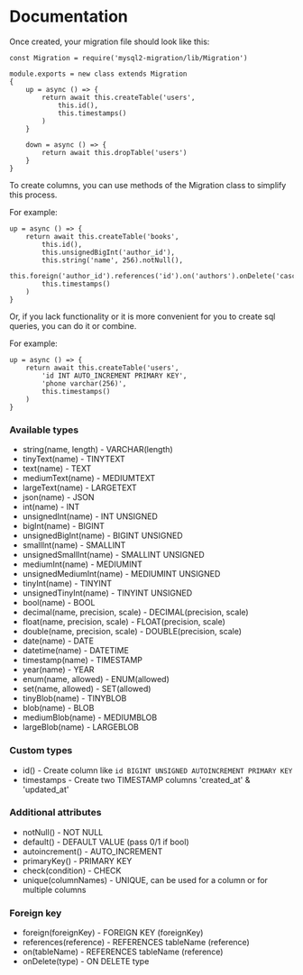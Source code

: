 # Documentation

Once created, your migration file should look like this:
```
const Migration = require('mysql2-migration/lib/Migration')

module.exports = new class extends Migration
{
    up = async () => {
        return await this.createTable('users',
            this.id(),
            this.timestamps()
        )
    }
    
    down = async () => {
        return await this.dropTable('users')
    }
}
```
To create columns, you can use methods of the Migration class to simplify this process.

For example:
```
up = async () => {
    return await this.createTable('books',
        this.id(),
        this.unsignedBigInt('author_id'),
        this.string('name', 256).notNull(),
        this.foreign('author_id').references('id').on('authors').onDelete('cascade'),
        this.timestamps()
    )
}
```
Or, if you lack functionality or it is more convenient for you to create sql queries, you can do it or combine.

For example:
```
up = async () => {
    return await this.createTable('users',
        'id INT AUTO_INCREMENT PRIMARY KEY',
        'phone varchar(256)',
        this.timestamps()
    )
}
```

### Available types

- string(name, length) - VARCHAR(length)
- tinyText(name) - TINYTEXT
- text(name) - TEXT
- mediumText(name) - MEDIUMTEXT
- largeText(name) - LARGETEXT
- json(name) - JSON
- int(name) - INT
- unsignedInt(name) - INT UNSIGNED
- bigInt(name) - BIGINT
- unsignedBigInt(name) - BIGINT UNSIGNED
- smallInt(name) - SMALLINT
- unsignedSmallInt(name) - SMALLINT UNSIGNED
- mediumInt(name) - MEDIUMINT
- unsignedMediumInt(name) - MEDIUMINT UNSIGNED
- tinyInt(name) - TINYINT
- unsignedTinyInt(name) - TINYINT UNSIGNED
- bool(name) - BOOL
- decimal(name, precision, scale) - DECIMAL(precision, scale)
- float(name, precision, scale) - FLOAT(precision, scale)
- double(name, precision, scale) - DOUBLE(precision, scale)
- date(name) - DATE
- datetime(name) - DATETIME
- timestamp(name) - TIMESTAMP
- year(name) - YEAR
- enum(name, allowed) - ENUM(allowed)
- set(name, allowed) - SET(allowed)
- tinyBlob(name) - TINYBLOB
- blob(name) - BLOB
- mediumBlob(name) - MEDIUMBLOB
- largeBlob(name) - LARGEBLOB

### Custom types

- id() - Create column like `id BIGINT UNSIGNED AUTOINCREMENT PRIMARY KEY`
- timestamps - Create two TIMESTAMP columns 'created_at' & 'updated_at'

### Additional attributes

- notNull() - NOT NULL
- default() - DEFAULT VALUE (pass 0/1 if bool)
- autoincrement() - AUTO_INCREMENT
- primaryKey() - PRIMARY KEY
- check(condition) - CHECK
- unique(columnNames) - UNIQUE, can be used for a column or for multiple columns

### Foreign key
- foreign(foreignKey) - FOREIGN KEY (foreignKey)
- references(reference) - REFERENCES tableName (reference)
- on(tableName) - REFERENCES tableName (reference)
- onDelete(type) - ON DELETE type